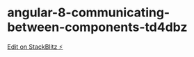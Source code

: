 # angular-8-communicating-between-components-td4dbz

[Edit on StackBlitz ⚡️](https://stackblitz.com/edit/angular-8-communicating-between-components-td4dbz)